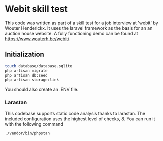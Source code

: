 # Webit skill test

This code was written as part of a skill test for a job interview at 'webit' by Wouter Henderickx. It uses the laravel framework as the basis for an an auction house website. A fully functioning demo can be found at https://www.wouterh.be/webit/

## Initialization
```bash
touch database/database.sqlite
php artisan migrate
php artisan db:seed
php artisan storage:link
```
You should also create an .ENV file.

### Larastan

This codebase supports static code analysis thanks to larastan. The included configuration uses the highest level of checks, 8. You can run it with the following command

``` bash
./vendor/bin/phpstan
```
